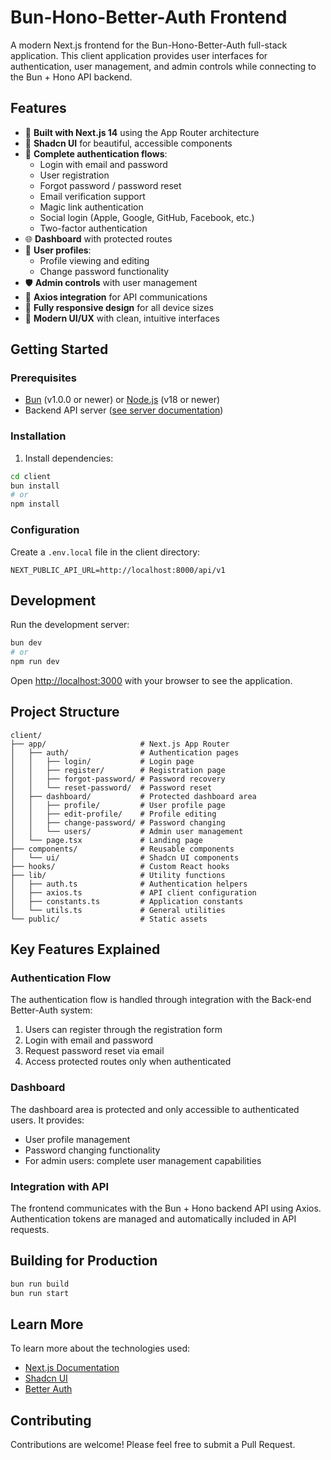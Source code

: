 # Bun-Hono-Better-Auth Frontend

A modern Next.js frontend for the Bun-Hono-Better-Auth full-stack application. This client application provides user interfaces for authentication, user management, and admin controls while connecting to the Bun + Hono API backend.

## Features

- 🚀 **Built with Next.js 14** using the App Router architecture
- 💅 **Shadcn UI** for beautiful, accessible components
- 🔐 **Complete authentication flows**:
  - Login with email and password
  - User registration
  - Forgot password / password reset
  - Email verification support
  - Magic link authentication
  - Social login (Apple, Google, GitHub, Facebook, etc.)
  - Two-factor authentication
- 🌐 **Dashboard** with protected routes
- 👤 **User profiles**:
  - Profile viewing and editing
  - Change password functionality
- 🛡️ **Admin controls** with user management
- 🔌 **Axios integration** for API communications
- 📱 **Fully responsive design** for all device sizes
- 🎨 **Modern UI/UX** with clean, intuitive interfaces

## Getting Started

### Prerequisites

- [Bun](https://bun.sh) (v1.0.0 or newer) or [Node.js](https://nodejs.org) (v18 or newer)
- Backend API server ([see server documentation](/server/README.md))

### Installation

1. Install dependencies:

```bash
cd client
bun install
# or
npm install
```

### Configuration

Create a `.env.local` file in the client directory:

```
NEXT_PUBLIC_API_URL=http://localhost:8000/api/v1
```

## Development

Run the development server:

```bash
bun dev
# or
npm run dev
```

Open [http://localhost:3000](http://localhost:3000) with your browser to see the application.

## Project Structure

```
client/
├── app/                     # Next.js App Router
│   ├── auth/                # Authentication pages
│   │   ├── login/           # Login page
│   │   ├── register/        # Registration page
│   │   ├── forgot-password/ # Password recovery
│   │   └── reset-password/  # Password reset
│   ├── dashboard/           # Protected dashboard area
│   │   ├── profile/         # User profile page
│   │   ├── edit-profile/    # Profile editing
│   │   ├── change-password/ # Password changing
│   │   └── users/           # Admin user management
│   └── page.tsx             # Landing page
├── components/              # Reusable components
│   └── ui/                  # Shadcn UI components
├── hooks/                   # Custom React hooks
├── lib/                     # Utility functions
│   ├── auth.ts              # Authentication helpers
│   ├── axios.ts             # API client configuration
│   ├── constants.ts         # Application constants
│   └── utils.ts             # General utilities
└── public/                  # Static assets
```

## Key Features Explained

### Authentication Flow

The authentication flow is handled through integration with the Back-end Better-Auth system:

1. Users can register through the registration form
2. Login with email and password
3. Request password reset via email
4. Access protected routes only when authenticated

### Dashboard

The dashboard area is protected and only accessible to authenticated users. It provides:

- User profile management
- Password changing functionality
- For admin users: complete user management capabilities

### Integration with API

The frontend communicates with the Bun + Hono backend API using Axios. Authentication tokens are managed and automatically included in API requests.

## Building for Production

```bash
bun run build
bun run start
```

## Learn More

To learn more about the technologies used:

- [Next.js Documentation](https://nextjs.org/docs)
- [Shadcn UI](https://ui.shadcn.com/)
- [Better Auth](https://github.com/yourprofile/better-auth)

## Contributing

Contributions are welcome! Please feel free to submit a Pull Request.
